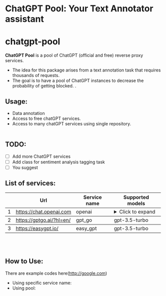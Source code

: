 # ChatGPT Pool: Your Text Annotator assistant

# chatgpt-pool
**ChatGPT Pool** is a pool of ChatGPT (official and free) reverse proxy services.<br/>
- The idea for this package arises from a text annotation task that requires thousands of requests.
- The goal is to have a pool of ChatGPT instances to decrease the probability of getting blocked.
.<br/>


## Usage:
- Data annotation
- Access to free chatGPT services.
- Access to many chatGPT services using single repository.
<br/><br/>

## TODO:
- [ ] Add more ChatGPT services
- [ ] Add class for sentiment analysis tagging task
- [ ] You suggest

## List of services:
<table>
    <thead>
    <tr>
        <th></th>
        <th>Url</th>
        <th>Service name</th>
        <th>Supported models</th>
    </tr>
    </thead>
    <tbody>
        <tr>
            <td>1</td>
            <td> <a href="https://chat.openai.com" target="_blank">https://chat.openai.com</a>
                <br> </td>
            <td>openai</td>
            <td>
                <details>
                    <summary>Click to expand</summary>
                    <ul>
                        <li>gpt-3.5-turbo</li>
                        <li>gpt-3.5-turbo-16k</li>
                        <li>gpt-4</li>
                        <li>gpt-4-32k</li>
                        <li>text-davinci-003</li>
                        <li>text-curie-001</li>
                        <li>text-babbage-001</li>
                        <li>text-ada-001</li>
                    </ul>
                </details>
            </td>
        </tr>
    </tbody>
    <tbody>
        <tr>
            <td>2</td>
            <td> <a href="https://gptgo.ai" target="_blank">https://gptgo.ai/?hl=en/</a>
                <br> </td>
            <td>gpt_go</td>
            <td>gpt-3.5-turbo</td>
        </tr>
    </tbody>
    <tbody>
        <tr>
            <td>3</td>
            <td> <a href="https://easygpt.io" target="_blank">https://easygpt.io/</a>
                <br> </td>
            <td>easy_gpt</td>
            <td>gpt-3.5-turbo</td>
        </tr>
    </tbody>

</table>

<br/><br/>

## How to Use:
There are example codes here(http://google.com)
- Using specific service name:
- Using pool: